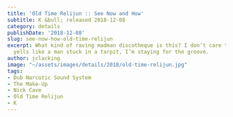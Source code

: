 ```yaml
---
title: 'Old Time Relijun :: See Now and How'
subtitle: K &bull; released 2018-12-08
category: details
publishDate: '2018-12-08'
slug: see-now-how-old-time-relijun
excerpt: What kind of raving madman discotheque is this? I don’t care that the singer
  yells like a man stuck in a tarpit, I’m staying for the groove.
author: jclacking
image: "~/assets/images/details/2018/old-time-relijun.jpg"
tags:
- Dub Narcotic Sound System
- The Make-Up
- Nick Cave
- Old Time Relijun
- K
---
```


